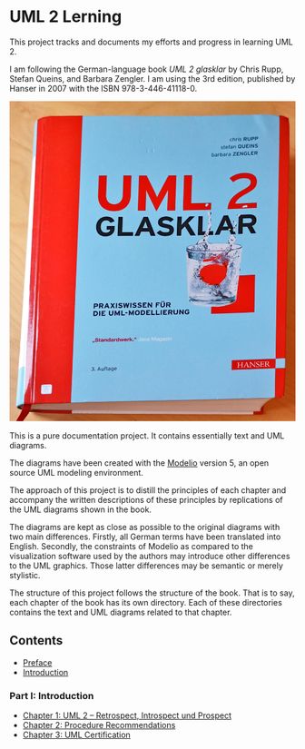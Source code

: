 # UML 2 Lerning
This project tracks and documents my efforts and progress in learning UML 2.

I am following the German-language book *UML 2 glasklar* by Chris Rupp, Stefan Queins, and Barbara Zengler. I am using the 3rd edition, published by Hanser in 2007 with the ISBN 978-3-446-41118-0.

![UML 2 glasklar book cover](UML-2_glasklar.jpg)

This is a pure documentation project. It contains essentially text and UML diagrams.

The diagrams have been created with the [Modelio](33413031) version 5, an open source UML modeling environment.

The approach of this project is to distill the principles of each chapter and accompany the written descriptions of these principles by replications of the UML diagrams shown in the book.

The diagrams are kept as close as possible to the original diagrams with two main differences. Firstly, all German terms have been translated into English. Secondly, the constraints of Modelio as compared to the visualization software used by the authors may introduce other differences to the UML graphics. Those latter differences may be semantic or merely stylistic.

The structure of this project follows the structure of the book. That is to say, each chapter of the book has its own directory. Each of these directories contains the text and UML diagrams related to that chapter.

## Contents
- [Preface](doc/Part-0/Preface/Preface.md)
- [Introduction](doc/Part-0/Introduction/Introduction.md)

### Part I: Introduction
- [Chapter 1: UML 2 – Retrospect, Introspect und Prospect](doc/Part-I/Chapter-1/Chapter-1.md)
- [Chapter 2: Procedure Recommendations](doc/Part-I/Chapter-2/Chapter-2.md)
- [Chapter 3: UML Certification](doc/Part-I/Chapter-3/Chapter-3.md)